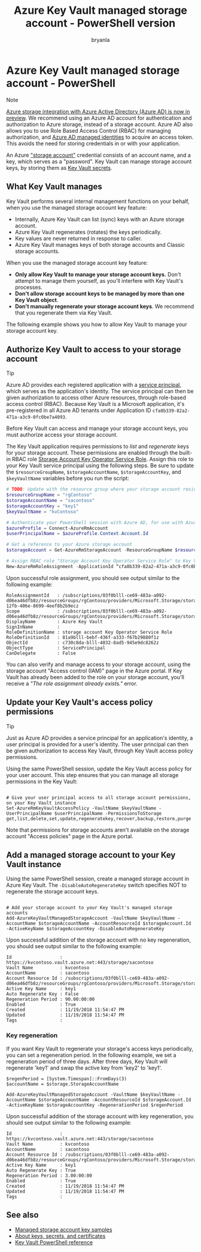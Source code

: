 ﻿---
title: Azure Key Vault managed storage account - PowerShell version
description: The managed storage account feature provides a seemless integration, between Azure Key Vault and an Azure storage account.
ms.topic: conceptual
ms.service: key-vault
author: bryanla
ms.author: bryanla
manager: mbaldwin
ms.date: 11/19/2018
---
# Azure Key Vault managed storage account - PowerShell

> [!NOTE]
> [Azure storage integration with Azure Active Directory (Azure AD) is now in preview](https://docs.microsoft.com/azure/storage/common/storage-auth-aad). We recommend using an Azure AD account for authentication and authorization to Azure storage, instead of a storage account. Azure AD also allows you to use Role Based Access Control (RBAC) for managing authorization, and [Azure AD managed identities](/azure/active-directory/managed-identities-azure-resources/) to acquire an access token. This avoids the need for storing credentials in or with your application. 

 An Azure ["storage account"](/azure/storage/storage-create-storage-account) credential consists of an account name, and a key, which serves as a "password". Key Vault can manage storage account keys, by storing them as [Key Vault secrets](/azure/key-vault/about-keys-secrets-and-certificates#key-vault-secrets). 

## What Key Vault manages

Key Vault performs several internal management functions on your behalf, when you use the managed storage account key feature:

- Internally, Azure Key Vault can list (sync) keys with an Azure storage account.
- Azure Key Vault regenerates (rotates) the keys periodically.
- Key values are never returned in response to caller.
- Azure Key Vault manages keys of both storage accounts and Classic storage accounts.

When you use the managed storage account key feature:

- **Only allow Key Vault to manage your storage account keys.** Don't attempt to manage them yourself, as you'll interfere with Key Vault's processes.
- **Don't allow storage account keys to be managed by more than one Key Vault object**.
- **Don't manually regenerate your storage account keys**. We recommend that you regenerate them via Key Vault.

The following example shows you how to allow Key Vault to manage your storage account key.

## Authorize Key Vault to access to your storage account

> [!TIP]
> Azure AD provides each registered application with a [service principal](/azure/active-directory/develop/app-objects-and-service-principals), which serves as the application's identity. The service principal can then be given authorization to access other Azure resources, through role-based access control (RBAC). Because Key Vault is a Microsoft application, it's pre-registered in all Azure AD tenants under Application ID `cfa8b339-82a2-471a-a3c9-0fc0be7a4093`.

Before Key Vault can access and manage your storage account keys, you must authorize access your storage account. 

The Key Vault application requires permissions to *list* and *regenerate* keys for your storage account. These permissions are enabled through the built-in RBAC role [Storage Account Key Operator Service Role](/azure/role-based-access-control/built-in-roles#storage-account-key-operator-service-role). Assign this role to your Key Vault service principal using the following steps. Be sure to update the `$resourceGroupName`, `$storageAccountName`, `$storageAccountKey`, and `$keyVaultName` variables before you run the script:

```powershell
# TODO: Update with the resource group where your storage account resides, your storage account name, the name of your active storage account key, and your Key Vault instance name
$resourceGroupName = "rgContoso"
$storageAccountName = "sacontoso"
$storageAccountKey = "key1"
$keyVaultName = "kvContoso"

# Authenticate your PowerShell session with Azure AD, for use with Azure Resource Manager cmdlets
$azureProfile = Connect-AzureRmAccount
$userPrincipalName = $azureProfile.Context.Account.Id

# Get a reference to your Azure storage account
$storageAccount = Get-AzureRmStorageAccount -ResourceGroupName $resourceGroupName -StorageAccountName $storageAccountName

# Assign RBAC role "Storage Account Key Operator Service Role" to Key Vault, limiting the access scope to your storage account. For a classic storage account, use "Classic Storage Account Key Operator Service Role." 
New-AzureRmRoleAssignment -ApplicationId “cfa8b339-82a2-471a-a3c9-0fc0be7a4093” -RoleDefinitionName 'Storage Account Key Operator Service Role' -Scope $storageAccount.Id
```

Upon successful role assignment, you should see output similar to the following example:

```console
RoleAssignmentId   : /subscriptions/03f0blll-ce69-483a-a092-d06ea46dfb8z/resourceGroups/rgContoso/providers/Microsoft.Storage/storageAccounts/sacontoso/providers/Microsoft.Authorization/roleAssignments/189cblll-12fb-406e-8699-4eef8b2b9ecz
Scope              : /subscriptions/03f0blll-ce69-483a-a092-d06ea46dfb8z/resourceGroups/rgContoso/providers/Microsoft.Storage/storageAccounts/sacontoso
DisplayName        : Azure Key Vault
SignInName         :
RoleDefinitionName : storage account Key Operator Service Role
RoleDefinitionId   : 81a9blll-bebf-436f-a333-f67b29880f1z
ObjectId           : c730c8da-blll-4032-8ad5-945e9dc8262z
ObjectType         : ServicePrincipal
CanDelegate        : False
```

You can also verify and manage access to your storage account, using the storage account "Access control (IAM)" page in the Azure portal. If Key Vault has already been added to the role on your storage account, you'll receive a *"The role assignment already exists."* error. 

## Update your Key Vault's access policy permissions

>[!TIP] 
> Just as Azure AD provides a service principal for an application's identity, a user principal is provided for a user's identity. The user principal can then be given authorization to access Key Vault, through Key Vault access policy permissions.

Using the same PowerShell session, update the Key Vault access policy for your user account. This step ensures that you can manage all storage permissions in the Key Vault: 

```azurepowershell-interactive

# Give your user principal access to all storage account permissions, on your Key Vault instance
Set-AzureRmKeyVaultAccessPolicy -VaultName $keyVaultName -UserPrincipalName $userPrincipalName -PermissionsToStorage get,list,delete,set,update,regeneratekey,recover,backup,restore,purge
```

Note that permissions for storage accounts aren't available on the storage account "Access policies" page in the Azure portal.

## Add a managed storage account to your Key Vault instance

Using the same PowerShell session, create a managed storage account in Azure Key Vault. The  `-DisableAutoRegenerateKey` switch specifies NOT to regenerate the storage account keys.

```azurepowershell-interactive

# Add your storage account to your Key Vault's managed storage accounts
Add-AzureKeyVaultManagedStorageAccount -VaultName $keyVaultName -AccountName $storageAccountName -AccountResourceId $storageAccount.Id -ActiveKeyName $storageAccountKey -DisableAutoRegenerateKey
```

Upon successful addition of the storage account with no key regeneration, you should see output similar to the following example:

```console
Id                  : https://kvcontoso.vault.azure.net:443/storage/sacontoso
Vault Name          : kvcontoso
AccountName         : sacontoso
Account Resource Id : /subscriptions/03f0blll-ce69-483a-a092-d06ea46dfb8z/resourceGroups/rgContoso/providers/Microsoft.Storage/storageAccounts/sacontoso
Active Key Name     : key1
Auto Regenerate Key : False
Regeneration Period : 90.00:00:00
Enabled             : True
Created             : 11/19/2018 11:54:47 PM
Updated             : 11/19/2018 11:54:47 PM
Tags                : 
```


### Key regeneration

If you want Key Vault to regenerate your storage's access keys periodically, you can set a regeneration period. In the following example, we set a regeneration period of three days. After three days, Key Vault will regenerate 'key1' and swap the active key from 'key2' to 'key1'.

```azurepowershell-interactive
$regenPeriod = [System.Timespan]::FromDays(3)
$accountName = $storage.StorageAccountName

Add-AzureKeyVaultManagedStorageAccount -VaultName $keyVaultName -AccountName $storageAccountName -AccountResourceId $storageAccount.Id -ActiveKeyName $storageAccountKey -RegenerationPeriod $regenPeriod
```

Upon successful addition of the storage account with key regeneration, you should see output similar to the following example:

```console
Id                  : https://kvcontoso.vault.azure.net:443/storage/sacontoso
Vault Name          : kvcontoso
AccountName         : sacontoso
Account Resource Id : /subscriptions/03f0blll-ce69-483a-a092-d06ea46dfb8z/resourceGroups/rgContoso/providers/Microsoft.Storage/storageAccounts/sacontoso
Active Key Name     : key1
Auto Regenerate Key : True
Regeneration Period : 3.00:00:00
Enabled             : True
Created             : 11/19/2018 11:54:47 PM
Updated             : 11/19/2018 11:54:47 PM
Tags                : 
```

## See also

- [Managed storage account key samples](https://github.com/Azure-Samples?utf8=%E2%9C%93&q=key+vault+storage&type=&language=)
- [About keys, secrets, and certificates](about-keys-secrets-and-certificates.md)
- [Key Vault PowerShell reference](/powershell/module/azurerm.keyvault/)
